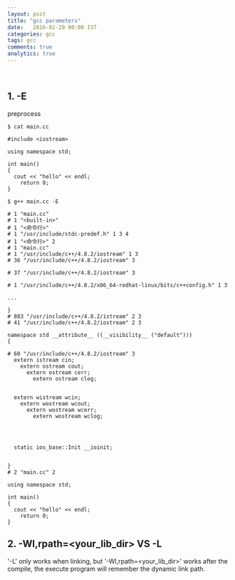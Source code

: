 ```yaml
---
layout: post
title: "gcc parameters"
date:   2016-02-29 00:00 IST
categories: gcc
tags: gcc
comments: true
analytics: true
---
```



<br>

## 1. -E

preprocess

~~~
$ cat main.cc

#include <iostream>

using namespace std;

int main()
{
  cout << "hello" << endl;
    return 0;
}

$ g++ main.cc -E

# 1 "main.cc"
# 1 "<built-in>"
# 1 "<命令行>"
# 1 "/usr/include/stdc-predef.h" 1 3 4
# 1 "<命令行>" 2
# 1 "main.cc"
# 1 "/usr/include/c++/4.8.2/iostream" 1 3
# 36 "/usr/include/c++/4.8.2/iostream" 3

# 37 "/usr/include/c++/4.8.2/iostream" 3

# 1 "/usr/include/c++/4.8.2/x86_64-redhat-linux/bits/c++config.h" 1 3

...

}
# 883 "/usr/include/c++/4.8.2/istream" 2 3
# 41 "/usr/include/c++/4.8.2/iostream" 2 3

namespace std __attribute__ ((__visibility__ ("default")))
{

# 60 "/usr/include/c++/4.8.2/iostream" 3
  extern istream cin;
    extern ostream cout;
      extern ostream cerr;
        extern ostream clog;


  extern wistream wcin;
    extern wostream wcout;
      extern wostream wcerr;
        extern wostream wclog;




  static ios_base::Init __ioinit;


}
# 2 "main.cc" 2

using namespace std;

int main()
{
  cout << "hello" << endl;
    return 0;
}
~~~

## 2. -Wl,rpath=<your_lib_dir>  VS  -L

'-L' only works when linking, but '-Wl,rpath=<your_lib_dir>' works after the compile,
the execute program will remember the dynamic link path.

